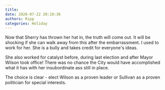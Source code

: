 ```yaml
---
title: 
date: 2020-07-22 20:10:36
authors: Ripp
categories: Holiday
---
```


 Now that Sherry has thrown her hat in, the truth will come out. It will be shocking if she can walk away from this after the embarrassment. I used to work for her.  She is a bully and takes credit for everyone's ideas. 

She also worked for catalyst before, during last election and  after Mayor Wilson took office!  There was no chance the City would have accomplished what it has with her insubordinate ass still in place. 

The choice is clear - elect Wilson as a proven leader or Sullivan as a proven politician for special interests.